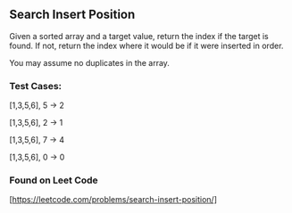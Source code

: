 ## Search Insert Position

Given a sorted array and a target value, return the index if the target is found. If not, return the index where it would be if it were inserted in order.

You may assume no duplicates in the array.

### Test Cases:

[1,3,5,6], 5 ->  2

[1,3,5,6], 2 -> 1

[1,3,5,6], 7 -> 4

[1,3,5,6], 0 -> 0

### Found on Leet Code
[https://leetcode.com/problems/search-insert-position/]